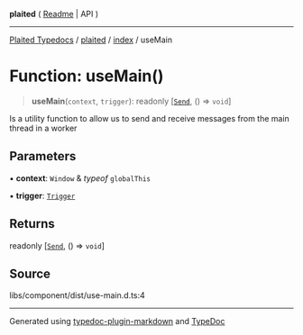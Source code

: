 **plaited** ( [Readme](../../README.md) \| API )

***

[Plaited Typedocs](../../../modules.md) / [plaited](../../modules.md) / [index](../README.md) / useMain

# Function: useMain()

> **useMain**(`context`, `trigger`): readonly [[`Send`](../type-aliases/Send.md), () => `void`]

Is a utility function to allow us to send and receive messages from the main thread in a worker

## Parameters

▪ **context**: `Window` & *typeof* `globalThis`

▪ **trigger**: [`Trigger`](../type-aliases/Trigger.md)

## Returns

readonly [[`Send`](../type-aliases/Send.md), () => `void`]

## Source

libs/component/dist/use-main.d.ts:4

***

Generated using [typedoc-plugin-markdown](https://www.npmjs.com/package/typedoc-plugin-markdown) and [TypeDoc](https://typedoc.org/)

